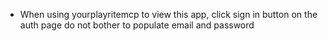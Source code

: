 - When using yourplayritemcp to view this app, click sign in button on the auth page do not bother to populate email and password